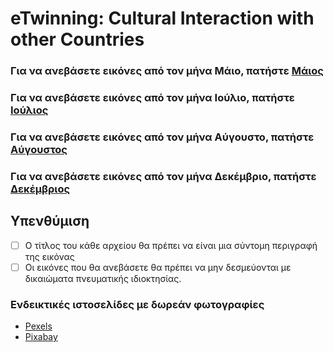 # eTwinning: Cultural Interaction with other Countries

### Για να ανεβάσετε εικόνες από τον μήνα Μάιο, πατήστε [Μάιος](https://www.dropbox.com/request/xMNCBVowZw8iKq1gC4yw)

  ### Για να ανεβάσετε εικόνες από τον μήνα Ιούλιο, πατήστε [Ιούλιος](https://www.dropbox.com/request/DtP4IB9jJv8YRgNDRn9h)

### Για να ανεβάσετε εικόνες από τον μήνα Αύγουστο, πατήστε [Αύγουστος](https://www.dropbox.com/request/j2aL3uMP0tv78qeygpvZ)

### Για να ανεβάσετε εικόνες από τον μήνα Δεκέμβριο, πατήστε [Δεκέμβριος](https://www.dropbox.com/request/6QQ2ahaNboAlMqOFPEnX)

## Υπενθύμιση
- [ ] Ο τίτλος του κάθε αρχείου θα πρέπει να είναι μια σύντομη περιγραφή της εικόνας
- [ ] Οι εικόνες που θα ανεβάσετε θα πρέπει να μην δεσμεύονται με δικαιώματα πνευματικής ιδιοκτησίας.

### Ενδεικτικές ιστοσελίδες με δωρεάν φωτογραφίες
* [Pexels](https://www.pexels.com)
* [Pixabay](https://pixabay.com/photos/)
